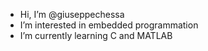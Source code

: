 - Hi, I’m @giuseppechessa
- I’m interested in embedded programmation
- I’m currently learning C and MATLAB
